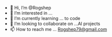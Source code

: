 - 👋 Hi, I’m @Rogshep
- 👀 I’m interested in ...
- 🌱 I’m currently learning ... to code
- 💞️ I’m looking to collaborate on ...AI projects
- 📫 How to reach me ... Rogshep79@gmail.com

<!---
Rogshep/Rogshep is a ✨ special ✨ repository because its `README.md` (this file) appears on your GitHub profile.
You can click the Preview link to take a look at your changes.
--->
